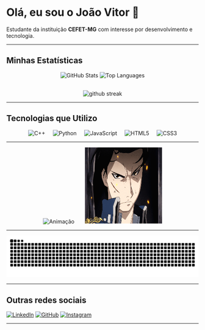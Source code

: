 # Olá, eu sou o João Vitor 👋

Estudante da instituição **CEFET-MG** com interesse por desenvolvimento e tecnologia.

---

## Minhas Estatísticas

<div align="center">
  <img src="https://github-readme-stats.vercel.app/api?username=joaovitor1-mg&hide_title=false&hide_rank=false&show_icons=true&include_all_commits=true&count_private=true&disable_animations=false&theme=dracula&locale=en&hide_border=true" width="50%" height="150" alt="GitHub Stats" />
  <img src="https://github-readme-stats.vercel.app/api/top-langs?username=joaovitor1-mg&locale=en&hide_title=false&layout=compact&langs_count=6&theme=dracula&hide_border=true" width="50%" height="150" alt="Top Languages" />
</div>
<br>
<p align="center">
  <img src="https://streak-stats.demolab.com/?user=joaovitor1-mg&theme=dracula&hide_border=true" height="150" width="80%" alt="github streak" />
</p>

---

## Tecnologias que Utilizo

<p align="center">
  <img src="https://cdn.jsdelivr.net/gh/devicons/devicon/icons/cplusplus/cplusplus-original.svg" height="40" alt="C++" />
  <img width="12" />
  <img src="https://cdn.jsdelivr.net/gh/devicons/devicon/icons/python/python-original.svg" height="40" alt="Python" />
  <img width="12" />
  <img src="https://cdn.jsdelivr.net/gh/devicons/devicon/icons/javascript/javascript-original.svg" height="40" alt="JavaScript" />
  <img width="12" />
  <img src="https://cdn.jsdelivr.net/gh/devicons/devicon/icons/html5/html5-original.svg" height="40" alt="HTML5" />
  <img width="12" />
  <img src="https://cdn.jsdelivr.net/gh/devicons/devicon/icons/css3/css3-original.svg" height="40" alt="CSS3" />
</p>

---

<div align="center">
  <img height="200" width="40%" src="img/CuvtX9M.gif" alt="Animação" />
  <img width="20" />
  <img height="200" width="40%" src="img/a5c666510e2ea685c3a4af2f20ca86b2.gif" alt="Animação" />
</div>

---
  
  <picture>
    <source media="(prefers-color-scheme: dark  )" srcset="https://raw.githubusercontent.com/joaovitor1-mg/joaovitor1-mg/output/github-snake-dark.svg" />
    <source media="(prefers-color-scheme: light  )" srcset="https://raw.githubusercontent.com/joaovitor1-mg/joaovitor1-mg/output/github-snake.svg" />
    <img alt="Snake animation" src="https://raw.githubusercontent.com/joaovitor1-mg/joaovitor1-mg/output/github-snake.svg" />
  </picture>
</p>

---

## Outras redes sociais

[![LinkedIn](https://img.shields.io/badge/LinkedIn-0077B5?style=for-the-badge&logo=linkedin&logoColor=white )](https://www.linkedin.com/in/jo%C3%A3o-vitor-martinelli-gomes-7953b637a )
[![GitHub](https://img.shields.io/badge/GitHub-100000?style=for-the-badge&logo=github&logoColor=white )](https://github.com/joaovitor1-mg )
[![Instagram](https://img.shields.io/badge/Instagram-E4405F?style=for-the-badge&logo=instagram&logoColor=white )](https://www.instagram.com/joaomartineelli/ )

---













